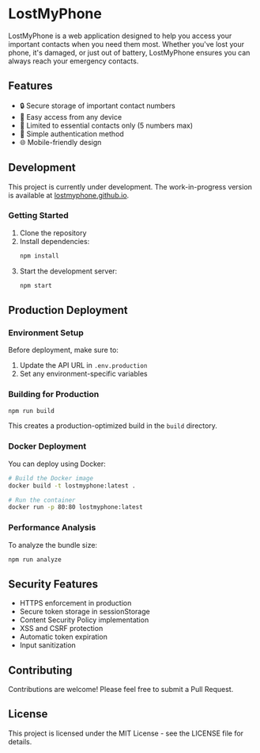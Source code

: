# LostMyPhone

LostMyPhone is a web application designed to help you access your important contacts when you need them most. Whether you've lost your phone, it's damaged, or just out of battery, LostMyPhone ensures you can always reach your emergency contacts.

## Features

- 🔒 Secure storage of important contact numbers
- 📱 Easy access from any device
- 👥 Limited to essential contacts only (5 numbers max)
- 🔑 Simple authentication method
- 🌐 Mobile-friendly design

## Development

This project is currently under development. The work-in-progress version is available at [lostmyphone.github.io](https://lostmyphone.github.io).

### Getting Started

1. Clone the repository
2. Install dependencies:
   ```bash
   npm install
   ```
3. Start the development server:
   ```bash
   npm start
   ```

## Production Deployment

### Environment Setup

Before deployment, make sure to:

1. Update the API URL in `.env.production`
2. Set any environment-specific variables

### Building for Production

```bash
npm run build
```

This creates a production-optimized build in the `build` directory.

### Docker Deployment

You can deploy using Docker:

```bash
# Build the Docker image
docker build -t lostmyphone:latest .

# Run the container
docker run -p 80:80 lostmyphone:latest
```

### Performance Analysis

To analyze the bundle size:

```bash
npm run analyze
```

## Security Features

- HTTPS enforcement in production
- Secure token storage in sessionStorage
- Content Security Policy implementation
- XSS and CSRF protection
- Automatic token expiration
- Input sanitization

## Contributing

Contributions are welcome! Please feel free to submit a Pull Request.

## License

This project is licensed under the MIT License - see the LICENSE file for details.

